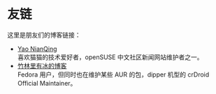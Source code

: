 # 友链

这里是朋友们的博客链接：

- [Yao NianQing](https://imbearchild.cyou/)  
    喜欢猫猫的技术爱好者，openSUSE 中文社区新闻网站维护者之一。
- [竹林里有冰的博客](https://blog.zhullyb.top/)  
    Fedora 用户，但同时也在维护某些 AUR 的包，dipper 机型的 crDroid Official Maintainer。